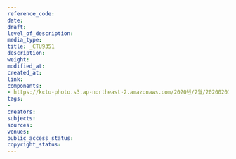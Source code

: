 ```yaml
---
reference_code: 
date: 
draft: 
level_of_description: 
media_type: 
title: _CTU9351
description: 
weight: 
modified_at: 
created_at: 
link: 
components:
- https://kctu-photo.s3.ap-northeast-2.amazonaws.com/2020년/2월/20200201_톨게이트+요금수납원+217일간+투쟁+보고+및+향후+투쟁+선포+결의대회/_CTU9351.jpg
tags:
- 
creators: 
subjects: 
sources: 
venues: 
public_access_status: 
copyright_status: 
---
```

